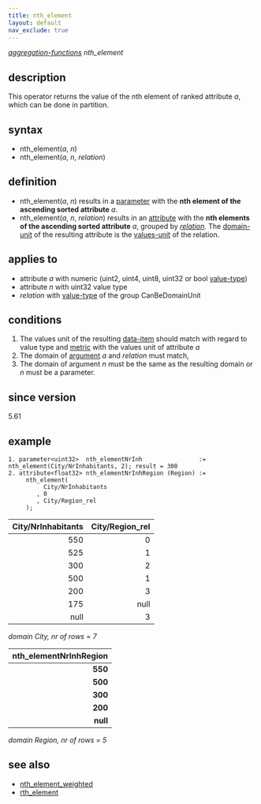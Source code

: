 ```yaml
---
title: nth_element
layout: default
nav_exclude: true
---
```

*[aggregation-functions](aggregation-functions) nth_element*

## description

This operator returns the value of the *n*th element of ranked attribute *a*, which can be done in partition.

## syntax

- nth_element(*a*, *n*)
- nth_element(*a*, *n*, *relation*)

## definition

- nth_element(*a*, *n*) results in a [parameter](parameter) with the **nth element of the ascending sorted attribute** *a*.
- nth_element(*a*, *n*, *relation*) results in an [attribute](attribute) with the **nth elements of the ascending sorted attribute** *a*, grouped by *[relation](relation)*. The [domain-unit](domain-unit) of the resulting attribute is the [values-unit](values-unit) of the relation.

## applies to

- attribute *a* with numeric (uint2, uint4, uint8, uint32 or bool [value-type](value-type))
- attribute *n* with uint32 value type
- *relation* with [value-type](value-type) of the group CanBeDomainUnit

## conditions

1.  The values unit of the resulting [data-item](data-item) should match with regard to value type and [metric](metric) with  the values unit of attribute *a*
2.  The domain of [argument](argument) *a* and *relation* must match,
3.  The domain of argument *n* must be the same as the resulting domain or *n* must be a parameter.

## since version

5.61

## example

```
1. parameter<uint32>  nth_elementNrInh                := nth_element(City/NrInhabitants, 2); result = 300
2. attribute<float32> nth_elementNrInhRegion (Region) := 
     nth_element(
          City/NrInhabitants
        , 0
        , City/Region_rel
     );
```

| City/NrInhabitants | City/Region_rel |
|-------------------:|----------------:|
| 550                | 0               |
| 525                | 1               |
| 300                | 2               |
| 500                | 1               |
| 200                | 3               |
| 175                | null            |
| null               | 3               |

*domain City, nr of rows = 7*


| **nth_elementNrInhRegion** |
|---------------------------:|
| **550**                    |
| **500**                    |
| **300**                    |
| **200**                    |
| **null**                   |

*domain Region, nr of rows = 5*




## see also

- [nth_element_weighted](nth_element_weighted)
- [rth_element](rth_element)